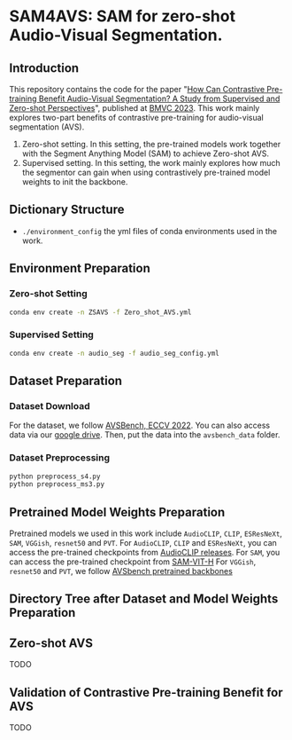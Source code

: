# SAM4AVS: SAM for zero-shot Audio-Visual Segmentation.
## Introduction
This repository contains the code for the paper "[How Can Contrastive Pre-training Benefit Audio-Visual Segmentation? A Study from Supervised and Zero-shot Perspectives](https://proceedings.bmvc2023.org/367/)", published at [BMVC 2023](https://proceedings.bmvc2023.org).
This work mainly explores two-part benefits of contrastive pre-training for audio-visual segmentation (AVS). 
1. Zero-shot setting. In this setting, the pre-trained models work together with the Segment Anything Model (SAM) to achieve Zero-shot AVS.
2. Supervised setting. In this setting, the work mainly explores how much the segmentor can gain when using contrastively pre-trained model weights to init the backbone.

## Dictionary Structure
* `./environment_config` the yml files of conda environments used in the work.

## Environment Preparation
### Zero-shot Setting
```bash
conda env create -n ZSAVS -f Zero_shot_AVS.yml
```
### Supervised Setting
```bash
conda env create -n audio_seg -f audio_seg_config.yml
```

## Dataset Preparation
### Dataset Download
For the dataset, we follow [AVSBench, ECCV 2022](https://opennlplab.github.io/AVSBench/). You can also access data via our [google drive](https://drive.google.com/drive/folders/1vLe-f2uoA-FV2qR2ZF4zawW9eYGCQ_xc?usp=drive_link). Then, put the data into the `avsbench_data` folder.

### Dataset Preprocessing
```bash
python preprocess_s4.py
python preprocess_ms3.py
```

## Pretrained Model Weights Preparation
Pretrained models we used in this work include `AudioCLIP`, `CLIP`, `ESResNeXt`, `SAM`, `VGGish`, `resnet50` and `PVT`.
For `AudioCLIP`, `CLIP` and `ESResNeXt`, you can access the pre-trained checkpoints from [AudioCLIP releases](https://github.com/AndreyGuzhov/AudioCLIP/releases).
For `SAM`, you can access the pre-trained checkpoint from [SAM-VIT-H](https://dl.fbaipublicfiles.com/segment_anything/sam_vit_h_4b8939.pth)
For `VGGish`, `resnet50` and `PVT`, we follow [AVSbench pretrained backbones](https://github.com/OpenNLPLab/AVSBench/tree/main/pretrained_backbones)

## Directory Tree after Dataset and Model Weights Preparation

## Zero-shot AVS
TODO

## Validation of Contrastive Pre-training Benefit for AVS
TODO

